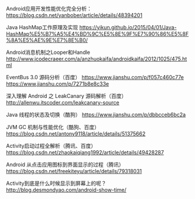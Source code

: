 Android应用开发性能优化完全分析：
https://blog.csdn.net/yanbober/article/details/48394201

Java HashMap工作原理及实现
https://yikun.github.io/2015/04/01/Java-HashMap%E5%B7%A5%E4%BD%9C%E5%8E%9F%E7%90%86%E5%8F%8A%E5%AE%9E%E7%8E%B0/

Android消息机制之Looper和Handle
http://www.jcodecraeer.com/a/anzhuokaifa/androidkaifa/2012/1025/475.html

EventBus 3.0 源码分析（百度）
https://www.jianshu.com/p/f057c460c77e
https://www.jianshu.com/p/7271b8e8c33e

深入理解 Android 之 LeakCanary 源码解析（百度）
http://allenwu.itscoder.com/leakcanary-source

Java 线程的状态及切换（酷狗）
https://www.jianshu.com/p/dbbcceb6bc2a

JVM GC 机制与性能优化（酷狗、百度）
https://blog.csdn.net/antony9118/article/details/51375662

Activity启动过程全解析（腾讯、百度）
https://blog.csdn.net/zhaokaiqiang1992/article/details/49428287

Android 从点击应用图标到界面显示的过程（腾讯）
https://blog.csdn.net/freekiteyu/article/details/79318031

Activity到底是什么时候显示到屏幕上的呢？
http://blog.desmondyao.com/android-show-time/
